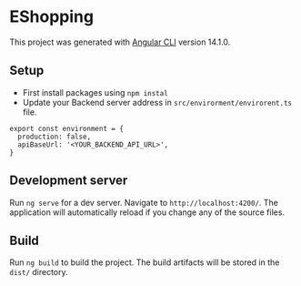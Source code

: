 # EShopping

This project was generated with [Angular CLI](https://github.com/angular/angular-cli) version 14.1.0.

## Setup
- First install packages using `npm instal`
- Update your Backend server address in `src/envirorment/envirorent.ts` file. 
```
export const environment = {
  production: false,
  apiBaseUrl: '<YOUR_BACKEND_API_URL>',
}
 ``` 

## Development server

Run `ng serve` for a dev server. Navigate to `http://localhost:4200/`. The application will automatically reload if you change any of the source files.


## Build

Run `ng build` to build the project. The build artifacts will be stored in the `dist/` directory.

